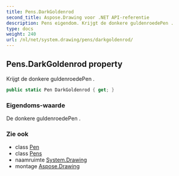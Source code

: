 ```yaml
---
title: Pens.DarkGoldenrod
second_title: Aspose.Drawing voor .NET API-referentie
description: Pens eigendom. Krijgt de donkere guldenroedePen .
type: docs
weight: 240
url: /nl/net/system.drawing/pens/darkgoldenrod/
---
```

## Pens.DarkGoldenrod property

Krijgt de donkere guldenroedePen .

```csharp
public static Pen DarkGoldenrod { get; }
```

### Eigendoms-waarde

De donkere guldenroedePen .

### Zie ook

* class [Pen](../../pen/)
* class [Pens](../)
* naamruimte [System.Drawing](../../pens/)
* montage [Aspose.Drawing](../../../)


